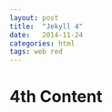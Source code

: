 ```yaml
---
layout: post
title:  "Jekyll 4"
date:   2014-11-24
categories: html
tags: web red
---
```

#  4th Content